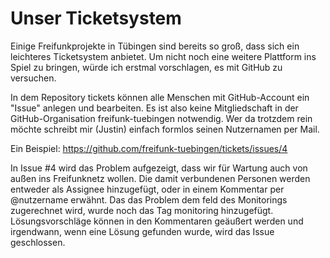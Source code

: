 # Unser Ticketsystem

Einige Freifunkprojekte in Tübingen sind bereits so groß, dass sich ein
leichteres Ticketsystem anbietet. Um nicht noch eine weitere Plattform
ins Spiel zu bringen, würde ich erstmal vorschlagen, es mit GitHub zu
versuchen.

In dem Repository tickets können alle Menschen mit GitHub-Account ein
"Issue" anlegen und bearbeiten. Es ist also keine Mitgliedschaft in der
GitHub-Organisation freifunk-tuebingen notwendig. Wer da trotzdem rein
möchte schreibt mir (Justin) einfach formlos seinen Nutzernamen per Mail.

Ein Beispiel:
https://github.com/freifunk-tuebingen/tickets/issues/4

In Issue #4 wird das Problem aufgezeigt, dass wir für Wartung auch von
außen ins Freifunknetz wollen. Die damit verbundenen Personen werden
entweder als Assignee hinzugefügt, oder in einem Kommentar per
@nutzername erwähnt. Das das Problem dem feld des Monitorings
zugerechnet wird, wurde noch das Tag monitoring hinzugefügt.
Lösungsvorschläge können in den Kommentaren geäußert werden und
irgendwann, wenn eine Lösung gefunden wurde, wird das Issue geschlossen.
